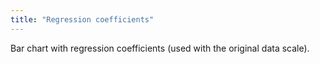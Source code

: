 ```yaml
---
title: "Regression coefficients"
---
```


Bar chart with regression coefficients (used with the original data scale).
